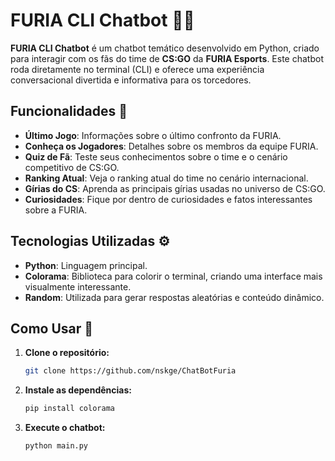 # FURIA CLI Chatbot 🤖🔥

**FURIA CLI Chatbot** é um chatbot temático desenvolvido em Python, criado para interagir com os fãs do time de **CS:GO** da **FURIA Esports**. Este chatbot roda diretamente no terminal (CLI) e oferece uma experiência conversacional divertida e informativa para os torcedores.

## Funcionalidades 🚀

- **Último Jogo**: Informações sobre o último confronto da FURIA.
- **Conheça os Jogadores**: Detalhes sobre os membros da equipe FURIA.
- **Quiz de Fã**: Teste seus conhecimentos sobre o time e o cenário competitivo de CS:GO.
- **Ranking Atual**: Veja o ranking atual do time no cenário internacional.
- **Gírias do CS**: Aprenda as principais gírias usadas no universo de CS:GO.
- **Curiosidades**: Fique por dentro de curiosidades e fatos interessantes sobre a FURIA.

## Tecnologias Utilizadas ⚙️

- **Python**: Linguagem principal.
- **Colorama**: Biblioteca para colorir o terminal, criando uma interface mais visualmente interessante.
- **Random**: Utilizada para gerar respostas aleatórias e conteúdo dinâmico.

## Como Usar 📝

1. **Clone o repositório:**

   ```bash
   git clone https://github.com/nskge/ChatBotFuria

2. **Instale as dependências:**
   
   ```bash
   pip install colorama

4. **Execute o chatbot:**
   
   ```bash
   python main.py

